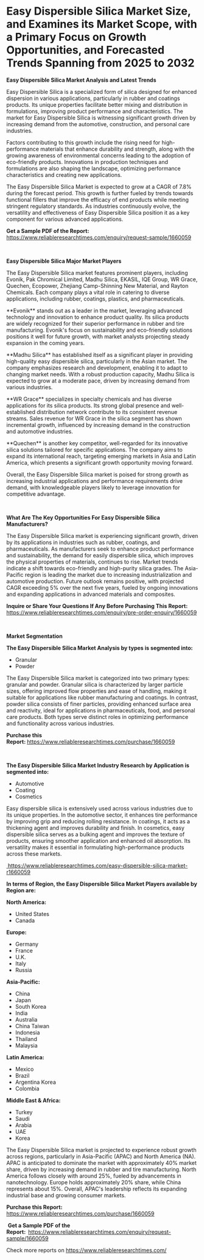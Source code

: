 <p><h1>Easy Dispersible Silica Market Size, and Examines its Market Scope, with a Primary Focus on Growth Opportunities, and Forecasted Trends Spanning from 2025 to 2032</h1></p><p><strong>Easy Dispersible Silica Market Analysis and Latest Trends</strong></p>
<p><p>Easy Dispersible Silica is a specialized form of silica designed for enhanced dispersion in various applications, particularly in rubber and coatings products. Its unique properties facilitate better mixing and distribution in formulations, improving product performance and characteristics. The market for Easy Dispersible Silica is witnessing significant growth driven by increasing demand from the automotive, construction, and personal care industries. </p><p>Factors contributing to this growth include the rising need for high-performance materials that enhance durability and strength, along with the growing awareness of environmental concerns leading to the adoption of eco-friendly products. Innovations in production techniques and formulations are also shaping the landscape, optimizing performance characteristics and creating new applications.</p><p>The Easy Dispersible Silica Market is expected to grow at a CAGR of 7.8% during the forecast period. This growth is further fueled by trends towards functional fillers that improve the efficacy of end products while meeting stringent regulatory standards. As industries continuously evolve, the versatility and effectiveness of Easy Dispersible Silica position it as a key component for various advanced applications.</p></p>
<p><strong>Get a Sample PDF of the Report:&nbsp;</strong> <a href="https://www.reliableresearchtimes.com/enquiry/request-sample/1660059?utm_campaign=2997&utm_medium=2&utm_source=Github&utm_content=ia&utm_term=29032025&utm_id=easy-dispersible-silica">https://www.reliableresearchtimes.com/enquiry/request-sample/1660059</a></p>
<p>&nbsp;</p>
<p><strong>Easy Dispersible Silica Major Market Players</strong></p>
<p><p>The Easy Dispersible Silica market features prominent players, including Evonik, Pak Chromical Limited, Madhu Silica, EKASIL, IQE Group, WR Grace, Quechen, Ecopower, Zhejiang Camp-Shinning New Material, and Rayton Chemicals. Each company plays a vital role in catering to diverse applications, including rubber, coatings, plastics, and pharmaceuticals.</p><p>**Evonik** stands out as a leader in the market, leveraging advanced technology and innovation to enhance product quality. Its silica products are widely recognized for their superior performance in rubber and tire manufacturing. Evonik's focus on sustainability and eco-friendly solutions positions it well for future growth, with market analysts projecting steady expansion in the coming years.</p><p>**Madhu Silica** has established itself as a significant player in providing high-quality easy dispersible silica, particularly in the Asian market. The company emphasizes research and development, enabling it to adapt to changing market needs. With a robust production capacity, Madhu Silica is expected to grow at a moderate pace, driven by increasing demand from various industries.</p><p>**WR Grace** specializes in specialty chemicals and has diverse applications for its silica products. Its strong global presence and well-established distribution network contribute to its consistent revenue streams. Sales revenue for WR Grace in the silica segment has shown incremental growth, influenced by increasing demand in the construction and automotive industries.</p><p>**Quechen** is another key competitor, well-regarded for its innovative silica solutions tailored for specific applications. The company aims to expand its international reach, targeting emerging markets in Asia and Latin America, which presents a significant growth opportunity moving forward.</p><p>Overall, the Easy Dispersible Silica market is poised for strong growth as increasing industrial applications and performance requirements drive demand, with knowledgeable players likely to leverage innovation for competitive advantage.</p></p>
<p>&nbsp;</p>
<p><strong>What Are The Key Opportunities For Easy Dispersible Silica Manufacturers?</strong></p>
<p><p>The Easy Dispersible Silica market is experiencing significant growth, driven by its applications in industries such as rubber, coatings, and pharmaceuticals. As manufacturers seek to enhance product performance and sustainability, the demand for easily dispersible silica, which improves the physical properties of materials, continues to rise. Market trends indicate a shift towards eco-friendly and high-purity silica grades. The Asia-Pacific region is leading the market due to increasing industrialization and automotive production. Future outlook remains positive, with projected CAGR exceeding 5% over the next five years, fueled by ongoing innovations and expanding applications in advanced materials and composites.</p></p>
<p><strong>Inquire or Share Your Questions If Any Before Purchasing This Report:</strong> <a href="https://www.reliableresearchtimes.com/enquiry/pre-order-enquiry/1660059?utm_campaign=2997&utm_medium=2&utm_source=Github&utm_content=ia&utm_term=29032025&utm_id=easy-dispersible-silica">https://www.reliableresearchtimes.com/enquiry/pre-order-enquiry/1660059</a></p>
<p>&nbsp;</p>
<p><strong>Market Segmentation</strong></p>
<p><strong>The Easy Dispersible Silica Market Analysis by types is segmented into:</strong></p>
<p><ul><li>Granular</li><li>Powder</li></ul></p>
<p><p>The Easy Dispersible Silica market is categorized into two primary types: granular and powder. Granular silica is characterized by larger particle sizes, offering improved flow properties and ease of handling, making it suitable for applications like rubber manufacturing and coatings. In contrast, powder silica consists of finer particles, providing enhanced surface area and reactivity, ideal for applications in pharmaceuticals, food, and personal care products. Both types serve distinct roles in optimizing performance and functionality across various industries.</p></p>
<p><strong>Purchase this Report:&nbsp;</strong><a href="https://www.reliableresearchtimes.com/purchase/1660059?utm_campaign=2997&utm_medium=2&utm_source=Github&utm_content=ia&utm_term=29032025&utm_id=easy-dispersible-silica">https://www.reliableresearchtimes.com/purchase/1660059</a></p>
<p>&nbsp;</p>
<p><strong>The Easy Dispersible Silica Market Industry Research by Application is segmented into:</strong></p>
<p><ul><li>Automotive</li><li>Coating</li><li>Cosmetics</li></ul></p>
<p><p>Easy dispersible silica is extensively used across various industries due to its unique properties. In the automotive sector, it enhances tire performance by improving grip and reducing rolling resistance. In coatings, it acts as a thickening agent and improves durability and finish. In cosmetics, easy dispersible silica serves as a bulking agent and improves the texture of products, ensuring smoother application and enhanced oil absorption. Its versatility makes it essential in formulating high-performance products across these markets.</p></p>
<p><a href="https://www.reliableresearchtimes.com/easy-dispersible-silica-market-r1660059?utm_campaign=2997&utm_medium=2&utm_source=Github&utm_content=ia&utm_term=29032025&utm_id=easy-dispersible-silica">&nbsp;https://www.reliableresearchtimes.com/easy-dispersible-silica-market-r1660059</a></p>
<p><strong>In terms of Region, the Easy Dispersible Silica Market Players available by Region are:</strong></p>
<p>
    <p> <strong> North America: </strong>
        <ul>
            <li>United States</li>
            <li>Canada</li>
        </ul>
        </p> 
    <p> <strong> Europe: </strong>
        <ul>
            <li>Germany</li>
            <li>France</li>
            <li>U.K.</li>
            <li>Italy</li>
            <li>Russia</li>
        </ul>
        </p> 
    <p> <strong> Asia-Pacific: </strong>
        <ul>
            <li>China</li>
            <li>Japan</li>
            <li>South Korea</li>
            <li>India</li>
            <li>Australia</li>
            <li>China Taiwan</li>
            <li>Indonesia</li>
            <li>Thailand</li>
            <li>Malaysia</li>
        </ul>
        </p> 
    <p> <strong> Latin America: </strong>
        <ul>
            <li>Mexico</li>
            <li>Brazil</li>
            <li>Argentina Korea</li>
            <li>Colombia</li>
        </ul>
        </p> 
    <p> <strong> Middle East & Africa: </strong>
        <ul>
            <li>Turkey</li>
            <li>Saudi</li>
            <li>Arabia</li>
            <li>UAE</li>
            <li>Korea</li>
        </ul>
    </p>
    </p>
<p><p>The Easy Dispersible Silica market is projected to experience robust growth across regions, particularly in Asia-Pacific (APAC) and North America (NA). APAC is anticipated to dominate the market with approximately 40% market share, driven by increasing demand in rubber and tire manufacturing. North America follows closely with around 25%, fueled by advancements in nanotechnology. Europe holds approximately 20% share, while China represents about 15%. Overall, APAC's leadership reflects its expanding industrial base and growing consumer markets.</p></p>
<p><strong>Purchase this Report: </strong><a href="https://www.reliableresearchtimes.com/purchase/1660059?utm_campaign=2997&utm_medium=2&utm_source=Github&utm_content=ia&utm_term=29032025&utm_id=easy-dispersible-silica">https://www.reliableresearchtimes.com/purchase/1660059</a></p>
<p>&nbsp;<strong>Get a Sample PDF of the Report:&nbsp;&nbsp;</strong><a href="https://www.reliableresearchtimes.com/enquiry/request-sample/1660059?utm_campaign=2997&utm_medium=2&utm_source=Github&utm_content=ia&utm_term=29032025&utm_id=easy-dispersible-silica">https://www.reliableresearchtimes.com/enquiry/request-sample/1660059</a></p>
<p><strong></strong></p>
<p>Check more reports on <a href="https://www.reliableresearchtimes.com/?utm_campaign=2997&utm_medium=2&utm_source=Github&utm_content=ia&utm_term=29032025&utm_id=easy-dispersible-silica">https://www.reliableresearchtimes.com/</a></p>